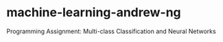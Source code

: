# machine-learning-andrew-ng
Programming Assignment: Multi-class Classification and Neural Networks
